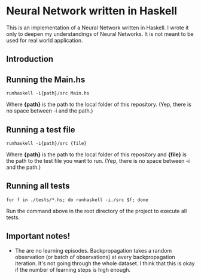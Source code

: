 # Neural Network written in Haskell
 This is an implementation of a Neural Network written in Haskell. I wrote it only to deepen my understandings of Neural Networks. It is not meant to be used for real world application.

## Introduction

## Running the Main.hs
```
runhaskell -i{path}/src Main.hs
```
Where **{path}** is the path to the local folder of this repository. (Yep, there is no space between -i and the path.)

## Running a test file
```
runhaskell -i{path}/src {file}
```

Where **{path}** is the path to the local folder of this repository and **{file}** is the path to the test file you want to run. (Yep, there is no space between -i and the path.)

## Running all tests

```
for f in ./tests/*.hs; do runhaskell -i./src $f; done
```

Run the command above in the root directory of the project to execute all tests.

## Important notes!
* The are no learning episodes. Backpropagation takes a random observation (or batch of observations) at every backpropagation iteration. It's not going through the whole dataset. I think that this is okay if the number of learning steps is high enough.

